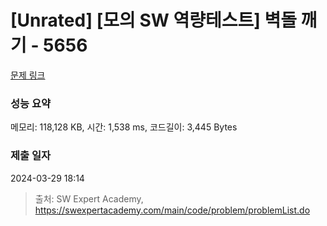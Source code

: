 # [Unrated] [모의 SW 역량테스트] 벽돌 깨기 - 5656 

[문제 링크](https://swexpertacademy.com/main/code/problem/problemDetail.do?contestProbId=AWXRQm6qfL0DFAUo) 

### 성능 요약

메모리: 118,128 KB, 시간: 1,538 ms, 코드길이: 3,445 Bytes

### 제출 일자

2024-03-29 18:14



> 출처: SW Expert Academy, https://swexpertacademy.com/main/code/problem/problemList.do